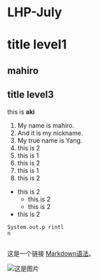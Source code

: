 # LHP-July

# title level1
## mahiro
## title level3


this is **aki**

1. My name is mahiro.
1. And it is my nickname.
1. My true name is Yang.
1. this is 2
1. this is 1
1. this is 2
1. this is 1
1. this is 2

- this is 2
    - this is 2
    - this is 2
- this is 2

```
System.out.p rintl
n
    
```

这是一个链接 [Markdown语法](https://markdown.com.cn)。

![这是图片](/assets/img/philly-magic-garden.jpg "Magic Gardens")